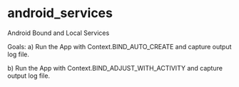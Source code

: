 android_services
================

Android  Bound and Local Services

Goals:
a) Run the App with Context.BIND_AUTO_CREATE and capture output log file.

b) Run the App with Context.BIND_ADJUST_WITH_ACTIVITY and capture output log file.
